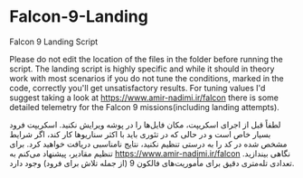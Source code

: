 # Falcon-9-Landing
Falcon 9 Landing Script

Please do not edit the location of the files in the folder before running the script.
The landing script is highly specific and while it should in theory work with most scenarios if you do not tune the conditions, marked in the code, correctly you'll get unsatisfactory results. For tuning values I'd suggest taking a look at https://www.amir-nadimi.ir/falcon there is some detailed telemetry for the Falcon 9 missions(including landing attempts).

لطفاً قبل از اجرای اسکریپت، مکان فایل‌ها را در پوشه ویرایش نکنید. اسکریپت فرود بسیار خاص است و در حالی که در تئوری باید با اکثر سناریوها کار کند، اگر شرایط مشخص شده در کد را به درستی تنظیم نکنید، نتایج نامناسبی دریافت خواهید کرد. برای تنظیم مقادیر، پیشنهاد می‌کنم به https://www.amir-nadimi.ir/falcon نگاهی بیندازید. تعدادی تله‌متری دقیق برای مأموریت‌های فالکون 9 (از جمله تلاش برای فرود) وجود دارد.

